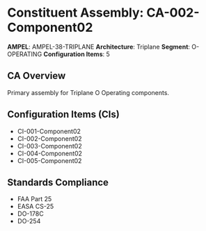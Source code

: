 # Constituent Assembly: CA-002-Component02

**AMPEL**: AMPEL-38-TRIPLANE
**Architecture**: Triplane
**Segment**: O-OPERATING
**Configuration Items**: 5

## CA Overview
Primary assembly for Triplane O Operating components.

## Configuration Items (CIs)
- CI-001-Component02
- CI-002-Component02
- CI-003-Component02
- CI-004-Component02
- CI-005-Component02

## Standards Compliance
- FAA Part 25
- EASA CS-25
- DO-178C
- DO-254

